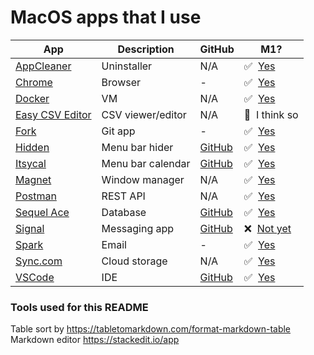 # MacOS apps that I use

| App | Description | GitHub | M1? | 
|--|--|--|--|
| [AppCleaner](https://freemacsoft.net/appcleaner/) | Uninstaller | N/A| ✅ &nbsp;[Yes](https://isapplesiliconready.com/app/AppCleaner) |
| [Chrome](https://www.google.com/intl/en_uk/chrome/) | Browser | - | ✅&nbsp; [Yes](https://isapplesiliconready.com/app/Chrome)|
| [Docker](https://www.docker.com/products/docker-desktop)| VM | N/A| ✅ &nbsp;[Yes](https://isapplesiliconready.com/app/Docker)|
| [Easy CSV Editor](https://vdt-labs.com/easy-csv-editor/)| CSV viewer/editor | N/A| 🤔 &nbsp;I think so |
| [Fork](https://git-fork.com/)| Git app | - | ✅ &nbsp;[Yes](https://isapplesiliconready.com/app/Fork) |
| [Hidden](https://itunes.apple.com/app/hidden-bar/id1452453066)| Menu bar hider | [GitHub](https://github.com/dwarvesf/hidden) | ✅ &nbsp;[Yes](https://github.com/dwarvesf/hidden/releases/tag/v1.7) |
| [Itsycal](https://www.mowglii.com/itsycal/) | Menu bar calendar | [GitHub](https://github.com/sfsam/Itsycal)| ✅ &nbsp;[Yes](https://www.mowglii.com/2021/06/08/apple-silicon-beta.html) |
| [Magnet](https://apps.apple.com/gb/app/magnet/id441258766?mt=12) | Window manager | N/A| ✅ &nbsp;[Yes](https://isapplesiliconready.com/app/Magnet)|
| [Postman](https://www.postman.com/downloads/) | REST API | N/A| ✅ &nbsp;[Yes](https://isapplesiliconready.com/app/Postman) |
| [Sequel Ace](https://github.com/Sequel-Ace/Sequel-Ace/releases) | Database | [GitHub](https://github.com/Sequel-Ace/Sequel-Ace) | ✅ &nbsp;[Yes](https://isapplesiliconready.com/app/Sequel%20Ace)|
| [Signal](https://signal.org/download/)| Messaging app | [GitHub](https://github.com/signalapp/Signal-Desktop) | ❌ &nbsp;[Not yet](https://github.com/signalapp/Signal-Desktop/issues/4461) |
| [Spark](https://apps.apple.com/app/apple-store/id1176895641) | Email | - | ✅&nbsp; [Yes](https://isapplesiliconready.com/app/Spark) |
| [Sync.com](https://www.sync.com/install/)| Cloud storage | N/A| ✅ &nbsp;[Yes](https://www.sync.com/blog/sync-2-0-15-desktop-app-available-macos-big-sur/) |
| [VSCode](https://code.visualstudio.com/download) | IDE| [GitHub](https://github.com/microsoft/vscode)| ✅ &nbsp;[Yes](https://isapplesiliconready.com/app/Visual%20Studio%20Code) |

### Tools used for this README

Table sort by https://tabletomarkdown.com/format-markdown-table<br />
Markdown editor https://stackedit.io/app
